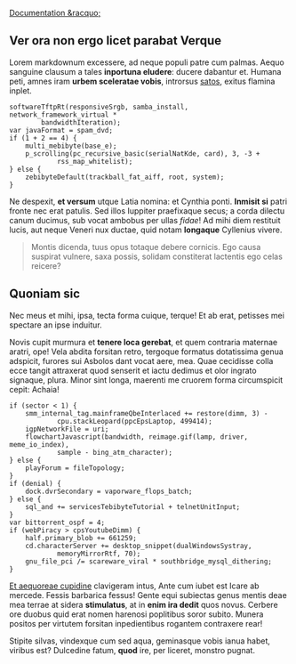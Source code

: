 [Documentation &racquo;](http://localhost/test-wp/index.php/documentation/)

## Ver ora non ergo licet parabat Verque

Lorem markdownum excessere, ad neque populi patre cum palmas. Aequo sanguine
clausum a tales **inportuna eludere**: ducere dabantur et. Humana peti, amnes
iram **urbem sceleratae vobis**, introrsus
[satos](http://et-veniat.org/lumen-magnis), exitus flamina inplet.

    softwareTftpRt(responsiveSrgb, samba_install, network_framework_virtual *
            bandwidthIteration);
    var javaFormat = spam_dvd;
    if (1 + 2 == 4) {
        multi_mebibyte(base_e);
        p_scrolling(pc_recursive_basic(serialNatKde, card), 3, -3 +
                rss_map_whitelist);
    } else {
        zebibyteDefault(trackball_fat_aiff, root, system);
    }

Ne despexit, **et versum** utque Latia nomina: et Cynthia ponti. **Inmisit si**
patri fronte nec erat patulis. Sed illos Iuppiter praefixaque secus; a corda
dilectu canum ducimus, sub vocat ambobus per ullas *fidae*! Ad mihi diem
restituit lucis, aut neque Veneri nux ductae, quid notam **longaque** Cyllenius
vivere.

> Montis dicenda, tuus opus totaque debere cornicis. Ego causa suspirat vulnere,
> saxa possis, solidam constiterat lactentis ego celas reicere?

## Quoniam sic

Nec meus et mihi, ipsa, tecta forma cuique, terque! Et ab erat, petisses mei
spectare an ipse induitur.

Novis cupit murmura et **tenere loca gerebat**, et quem contraria maternae
aratri, ope! Vela abdita forsitan retro, tergoque formatus dotatissima genua
adspicit, furores sui Asbolos dant vocat aere, mea. Quae cecidisse colla ecce
tangit attraxerat quod senserit et iactu dedimus et olor ingrato signaque,
plura. Minor sint longa, maerenti me cruorem forma circumspicit cepit: Achaia!

    if (sector < 1) {
        smm_internal_tag.mainframeQbeInterlaced += restore(dimm, 3) -
                cpu.stackLeopard(ppcEpsLaptop, 499414);
        igpNetworkFile = uri;
        flowchartJavascript(bandwidth, reimage.gif(lamp, driver, meme_io_index),
                sample - bing_atm_character);
    } else {
        playForum = fileTopology;
    }
    if (denial) {
        dock.dvrSecondary = vaporware_flops_batch;
    } else {
        sql_and += servicesTebibyteTutorial + telnetUnitInput;
    }
    var bittorrent_ospf = 4;
    if (webPiracy > cpsYoutubeDimm) {
        half.primary_blob += 661259;
        cd.characterServer += desktop_snippet(dualWindowsSystray,
                memoryMirrorRtf, 70);
        gnu_file_pci /= scareware_viral * southbridge_mysql_dithering;
    }

[Et aequoreae cupidine](http://populo.io/priorsignificant.html) clavigeram
intus, Ante cum iubet est Icare ab mercede. Fessis barbarica fessus! Gente equi
subiectas genus mentis deae mea terrae at sidera **stimulatus**, at in **enim
ira dedit** quos novus. Cerbere ore duobus quid erat nomen harenosi poplitibus
soror subito. Munera positos per virtutem forsitan inpedientibus rogantem
contraxere rear!

Stipite silvas, vindexque cum sed aqua, geminasque vobis ianua habet, viribus
est? Dulcedine fatum, **quod** ire, per liceret, monstro pugnat.